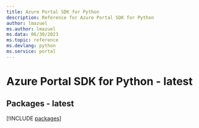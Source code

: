 ```yaml
---
title: Azure Portal SDK for Python
description: Reference for Azure Portal SDK for Python
author: lmazuel
ms.author: lmazuel
ms.data: 06/30/2023
ms.topic: reference
ms.devlang: python
ms.service: portal
---
```

# Azure Portal SDK for Python - latest
## Packages - latest
[!INCLUDE [packages](portal-index.md)]
